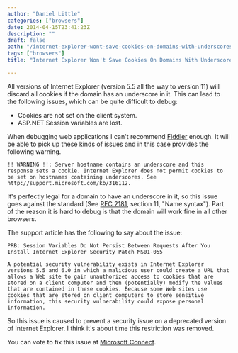 ```yaml
---
author: "Daniel Little"
categories: ["browsers"]
date: 2014-04-15T23:41:23Z
description: ""
draft: false
path: "/internet-explorer-wont-save-cookies-on-domains-with-underscores-in-them"
tags: ["browsers"]
title: "Internet Explorer Won't Save Cookies On Domains With Underscores In Them."

---
```


All versions of Internet Explorer (version 5.5 all the way to version 11) will discard all cookies if the domain has an underscore in it. This can lead to the following issues, which can be quite difficult to debug:

- Cookies are not set on the client system.
- ASP.NET Session variables are lost.

When debugging web applications I can't recommend [Fiddler](http://www.telerik.com/fiddler) enough. It will be able to pick up these kinds of issues and in this case provides the following warning.

	!! WARNING !!: Server hostname contains an underscore and this response sets a cookie. Internet Explorer does not permit cookies to be set on hostnames containing underscores. See http://support.microsoft.com/kb/316112.

It's perfectly legal for a domain to have an underscore in it, so this issue goes against the standard (See [RFC 2181](http://www.ietf.org/rfc/rfc1034.txt), section 11, "Name syntax"). Part of the reason it is hard to debug is that the domain will work fine in all other browsers.

The support article has the following to say about the issue:

    PRB: Session Variables Do Not Persist Between Requests After You Install Internet Explorer Security Patch MS01-055
    
    A potential security vulnerability exists in Internet Explorer versions 5.5 and 6.0 in which a malicious user could create a URL that allows a Web site to gain unauthorized access to cookies that are stored on a client computer and then (potentially) modify the values that are contained in these cookies. Because some Web sites use cookies that are stored on client computers to store sensitive information, this security vulnerability could expose personal information.

So this issue is caused to prevent a security issue on a deprecated version of Internet Explorer. I think it's about time this restriction was removed.

You can vote to fix this issue at [Microsoft Connect](http://connect.microsoft.com/IE/feedback/details/853796/internet-explorer-wont-save-cookies-on-domains-with-underscores-in-them).